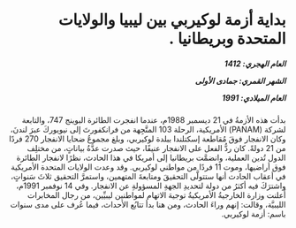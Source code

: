 <h1 dir="rtl">بداية أزمة لوكيربي بين ليبيا والولايات المتحدة وبريطانيا .</h1>

<h5 dir="rtl">العام الهجري:  1412

الشهر القمري: جمادى الأولى

العام الميلادي: 1991</h5>

<p dir="rtl">بدأت هذه الأزمةُ في 21 ديسمبر 1988م، عندما انفجرت الطائرة البوينج 747، والتابعة لشركة (PANAM) الأمريكية، الرحلة 103 المتَّجِهة من فرانكفورتَ إلى نيويوركَ عبرَ لندنَ، وكان الانفجار فوقَ مُقاطعة إسكتلندا ببلدة لوكيربي، وبلغ مجموعُ ضحايا الانفجار 270 فردًا من 21 دولةً.
كان ردُّ الفعل على الانفجار عنيفًا، حيث صدرت عدَّةُ بياناتٍ، من مختلِف الدول تُدين العملية، وانضمَّت بريطانيا إلى أمريكا في هذا الحادث، نظرًا لانفجار الطائرة فوق أراضيها، وموت 11 فردًا من مواطني لوكيربي.
وقد وعدت الولايات المتحدة الأمريكية في أعقاب الحادث أنها ستتولَّى التحقيقَ ومتابعةَ المتهمين، واستمرَّ التحقيق ثلاثَ سَنواتٍ، واشترَكَ فيه أكثرُ من دولة لتحديدِ الجهةِ المسؤولةِ عن الانفجار.
وفي 14 نوفمبر 1991م، أَعلنت وزارة الخارجيةُ الأمريكيةُ توجيهَ الاتهام لمواطنين ليبيِّين، من رجال المخابرات الليبيَّة، وقالت: إنهم وراءَ الحادث، ومن هنا بدأ تتابُع الأحداث، فيما عُرف على مدى سنوات باسم: أزمة لوكيربي.</p></br>
